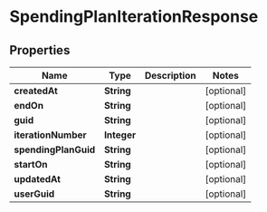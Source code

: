 

# SpendingPlanIterationResponse


## Properties

| Name | Type | Description | Notes |
|------------ | ------------- | ------------- | -------------|
|**createdAt** | **String** |  |  [optional] |
|**endOn** | **String** |  |  [optional] |
|**guid** | **String** |  |  [optional] |
|**iterationNumber** | **Integer** |  |  [optional] |
|**spendingPlanGuid** | **String** |  |  [optional] |
|**startOn** | **String** |  |  [optional] |
|**updatedAt** | **String** |  |  [optional] |
|**userGuid** | **String** |  |  [optional] |



